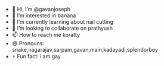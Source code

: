 - 👋 Hi, I’m @gavanjoseph
- 👀 I’m interested in banana
- 🌱 I’m currently learning about nail cutting
- 💞️ I’m looking to collaborate on prathyush
- 📫 How to reach me koratty
- 😄 Pronouns: snake,nagarajav,sarpam,gavan,main,kadayadi,splendorboy
- ⚡ Fun fact: i am gay

<!---
gavanjoseph/gavanjoseph is a ✨ special ✨ repository because its `README.md` (this file) appears on your GitHub profile.
You can click the Preview link to take a look at your changes.
--->
